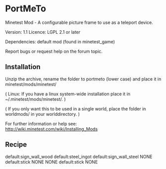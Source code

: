 PortMeTo
====================

Minetest Mod - A configurable picture frame to use as a teleport device.

Version: 1.1
Licence: LGPL 2.1 or later

Dependencies: default mod (found in minetest_game)

Report bugs or request help on the forum topic.

Installation
------------

Unzip the archive, rename the folder to portmeto (lower case) and
place it in minetest/mods/minetest/

(  Linux: If you have a linux system-wide installation place
	it in ~/.minetest/mods/minetest/.  )

(  If you only want this to be used in a single world, place
	the folder in worldmods/ in your worlddirectory.  )

For further information or help see:
http://wiki.minetest.com/wiki/Installing_Mods


Recipe
------------

default:sign_wall_wood default:steel_ingot default:sign_wall_steel
NONE default:stick NONE
NONE default:stick NONE

